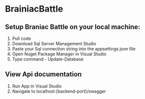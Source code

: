 ﻿# BrainiacBattle

## Setup Braniac Battle on your local machine:

1. Pull code
2. Download Sql Server Management Studio
3. Paste your Sql connection string into the appsettings.json file
4. Open Nuget Package Manager in Visual Studio
5. Type command - Update-Database

## View Api documentation

1. Run App in Visual Studio
2. Navigate to localhost:{backend-port}/swagger

